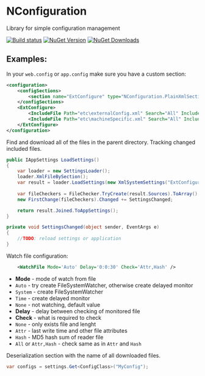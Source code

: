 NConfiguration
===

Library for simple configuration management

[![Build status](https://ci.appveyor.com/api/projects/status/sxmvo3hgntuxivfj?svg=true)](https://ci.appveyor.com/project/ExM/nconfiguration)
[![NuGet Version](http://img.shields.io/nuget/v/NConfiguration.svg?style=flat)](https://www.nuget.org/packages/NConfiguration/) 
[![NuGet Downloads](http://img.shields.io/nuget/dt/NConfiguration.svg?style=flat)](https://www.nuget.org/packages/NConfiguration/)
 
Examples:
---

In your `web.config` or `app.config` make sure you have a custom section:

```xml
<configuration>
	<configSections>
		<section name="ExtConfigure" type="NConfiguration.PlainXmlSection, NConfiguration"/>
	</configSections>
	<ExtConfigure>
		<IncludeFile Path="etc\externalConfig.xml" Search="All" Include="All" Required="true"/>
		<IncludeFile Path="etc\machineSpecific.xml" Search="All" Include="All" Required="true"/>
	</ExtConfigure>
</configuration>
```

Find and download all of the files in the parent directory.
Tracking changed included files.

```c# 
public IAppSettings LoadSettings()
{
	var loader = new SettingsLoader();
	loader.XmlFileBySection();
	var result = loader.LoadSettings(new XmlSystemSettings("ExtConfigure"));
	
	var fileCheckers = FileChecker.TryCreate(result.Sources).ToArray();
	new FirstChange(fileCheckers).Changed += SettingsChanged;

	return result.Joined.ToAppSettings();
}

private void SettingsChanged(object sender, EventArgs e)
{
	//TODO: reload settings or application
}
```

Watch file configuration:

```xml
	<WatchFile Mode='Auto' Delay='0:0:30' Check='Attr,Hash' />
```

* **Mode** - mode of watch from file
 * `Auto` - try create FileSystemWatcher, otherwise create delayed monitor
 * `System` - create FileSystemWatcher
 * `Time` - create delayed monitor
 * `None` - not watching, default value
* **Delay** - delay between checking of monitored file
* **Check** - what is required to check
 * `None` - only exists file and lenght
 * `Attr` - last write time and other file attributes
 * `Hash` - MD5 hash sum of reader file
 * `All` or `Attr,Hash` - check same as in `Attr` and `Hash`

Deserialization section with the name of all downloaded files.

```c# 
var configs = settings.Get<ConfigClass>("MyConfig");
```

